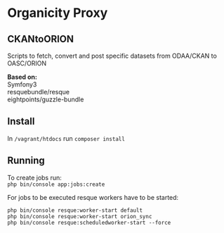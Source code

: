 # Organicity Proxy
## CKANtoORION
Scripts to fetch, convert and post specific datasets from ODAA/CKAN to OASC/ORION

**Based on:**  
Symfony3  
resquebundle/resque  
eightpoints/guzzle-bundle

## Install
In `/vagrant/htdocs` run `composer install`

## Running
To create jobs run:  
`php bin/console app:jobs:create`

For jobs to be executed resque workers have to be started:  
```
php bin/console resque:worker-start default  
php bin/console resque:worker-start orion_sync   
php bin/console resque:scheduledworker-start --force
```   

